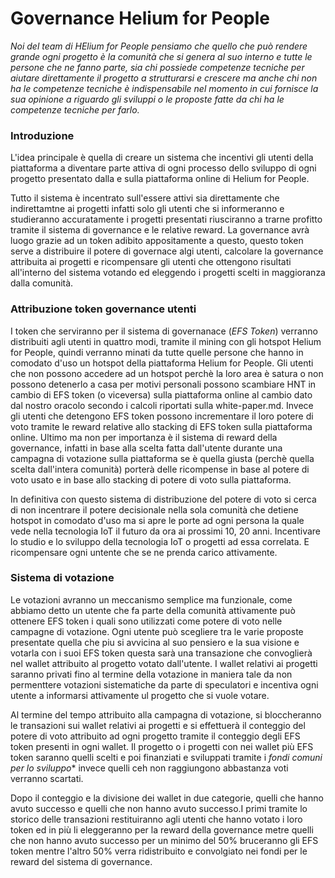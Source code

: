 # Governance Helium for People
<em>Noi del team di HElium for People pensiamo che quello che può rendere grande ogni progetto è la comunità che si genera al suo interno e tutte le persone che ne fanno parte, sia chi possiede competenze tecniche per aiutare direttamente il progetto a strutturarsi e crescere ma anche chi non ha le competenze tecniche è indispensabile nel momento in cui fornisce la sua opinione a riguardo gli sviluppi o le proposte fatte da chi ha le competenze tecniche per farlo.</em>

### Introduzione

L'idea principale è quella di creare un sistema che incentivi gli utenti della piattaforma a diventare parte attiva di ogni processo dello sviluppo di ogni progetto presentato dalla e sulla piattaforma online di Helium for People.

Tutto il sistema è incentrato sull'essere attivi sia direttamente che indirettamtne ai progetti infatti solo gli utenti che si informeranno e studieranno accuratamente i progetti presentati riusciranno a trarne profitto tramite il sistema di governance e le relative reward.
La governance avrà luogo grazie ad un token adibito appositamente a questo, questo token serve a distribuire il potere di governace algi utenti, calcolare la governance attribuita ai progetti e ricompensare gli utenti che ottengono risultati all'interno del sistema votando ed eleggendo i progetti scelti in maggioranza dalla comunità.

### Attribuzione token governance utenti

I token che serviranno per il sistema di governanace (<em>EFS Token</em>) verranno distribuiti agli utenti in quattro modi, tramite il mining con gli hotspot Helium for People, quindi verranno minati da tutte quelle persone che hanno in comodato d'uso un hotspot della piattaforma Helium for People.
Gli utenti che non possono accedere ad un hotspot perchè la loro area è satura o non possono detenerlo a casa per motivi personali possono scambiare HNT in cambio di EFS token (o viceversa) sulla piattaforma online al cambio dato dal nostro oracolo secondo i calcoli riportati sulla white-paper.md.
Invece gli utenti che detengono EFS token possono incrementare il loro potere di voto tramite le reward relative allo stacking di EFS token sulla piattaforma online.
Ultimo ma non per importanza è il sistema di reward della governance, infatti in base alla scelta fatta dall'utente durante una campagna di votazione sulla piattaforma se è quella giusta (perchè quella scelta dall'intera comunità) porterà delle ricompense in base al potere di voto usato e in base allo stacking di potere di voto sulla piattaforma.

In definitiva con questo sistema di distribuzione del potere di voto si cerca di non incentrare il potere decisionale nella sola comunità che detiene hotspot in comodato d'uso ma si apre le porte ad ogni persona la quale vede nella tecnologia IoT il futuro da ora ai prossimi 10, 20 anni.
Incentivare lo studio e lo sviluppo della tecnologia IoT o progetti ad essa correlata.
E ricompensare ogni untente che se ne prenda carico attivamente.

### Sistema di votazione

Le votazioni avranno un meccanismo semplice ma funzionale, come abbiamo detto un utente che fa parte della comunità attivamente può ottenere EFS token i quali sono utilizzati come potere di voto nelle campagne di votazione.
Ogni utente può scegliere tra le varie proposte presentate quella che piu si avvicina al suo pensiero e la sua visione e votarla con i suoi EFS token questa sarà una transazione che convoglierà nel wallet attribuito al progetto votato dall'utente. I wallet relativi ai progetti saranno privati fino al termine della votazione in maniera tale da non permenttere votazioni sistematiche da parte di speculatori e incentiva ogni utente a informarsi attivamente ul progetto che si vuole votare.

Al termine del tempo attribuito alla campagna di votazione, si bloccheranno le transazioni sui wallet relativi ai progetti e si effettuerà il conteggio del potere di voto attribuito ad ogni progetto tramite il conteggio degli EFS token presenti in ogni wallet.
Il progetto o i progetti con nei wallet più EFS token saranno quelli scelti e poi finanziati e sviluppati tramite i <em>fondi comuni per lo sviluppo</em>* invece quelli ceh non raggiungono abbastanza voti verranno scartati.

Dopo il conteggio e la divisione dei wallet in due categorie, quelli che hanno avuto successo e quelli che non hanno avuto successo.I primi tramite lo storico delle transazioni restituiranno agli utenti che hanno votato i loro token ed in più li eleggeranno per la reward della governance metre quelli che non hanno avuto successo per un minimo del 50% bruceranno gli EFS token mentre l'altro 50% verra ridistribuito e convolgiato nei fondi per le reward del sistema di governance.
